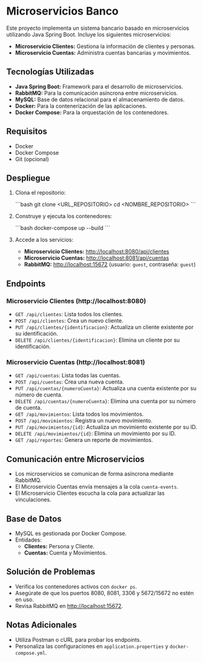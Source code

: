 # Microservicios Banco

Este proyecto implementa un sistema bancario basado en microservicios utilizando Java Spring Boot. Incluye los siguientes microservicios:

* **Microservicio Clientes:** Gestiona la información de clientes y personas.
* **Microservicio Cuentas:** Administra cuentas bancarias y movimientos.

## Tecnologías Utilizadas

* **Java Spring Boot:** Framework para el desarrollo de microservicios.
* **RabbitMQ:** Para la comunicación asíncrona entre microservicios.
* **MySQL:** Base de datos relacional para el almacenamiento de datos.
* **Docker:** Para la contenerización de las aplicaciones.
* **Docker Compose:** Para la orquestación de los contenedores.

## Requisitos

* Docker
* Docker Compose
* Git (opcional)

## Despliegue

1.  Clona el repositorio:

    \`\`\`bash
    git clone <URL\_REPOSITORIO>
    cd <NOMBRE\_REPOSITORIO>
    \`\`\`

2.  Construye y ejecuta los contenedores:

    \`\`\`bash
    docker-compose up --build
    \`\`\`

3.  Accede a los servicios:

    * **Microservicio Clientes:** <http://localhost:8080/api/clientes>
    * **Microservicio Cuentas:** <http://localhost:8081/api/cuentas>
    * **RabbitMQ:** <http://localhost:15672> (usuario: `guest`, contraseña: `guest`)

## Endpoints

### Microservicio Clientes (http://localhost:8080)

* `GET /api/clientes`: Lista todos los clientes.
* `POST /api/clientes`: Crea un nuevo cliente.
* `PUT /api/clientes/{identificacion}`: Actualiza un cliente existente por su identificación.
* `DELETE /api/clientes/{identificacion}`: Elimina un cliente por su identificación.

### Microservicio Cuentas (http://localhost:8081)

* `GET /api/cuentas`: Lista todas las cuentas.
* `POST /api/cuentas`: Crea una nueva cuenta.
* `PUT /api/cuentas/{numeroCuenta}`: Actualiza una cuenta existente por su número de cuenta.
* `DELETE /api/cuentas/{numeroCuenta}`: Elimina una cuenta por su número de cuenta.
* `GET /api/movimientos`: Lista todos los movimientos.
* `POST /api/movimientos`: Registra un nuevo movimiento.
* `PUT /api/movimientos/{id}`: Actualiza un movimiento existente por su ID.
* `DELETE /api/movimientos/{id}`: Elimina un movimiento por su ID.
* `GET /api/reportes`: Genera un reporte de movimientos.

## Comunicación entre Microservicios

* Los microservicios se comunican de forma asíncrona mediante RabbitMQ.
* El Microservicio Cuentas envía mensajes a la cola `cuenta-events`.
* El Microservicio Clientes escucha la cola para actualizar las vinculaciones.

## Base de Datos

* MySQL es gestionada por Docker Compose.
* Entidades:
    * **Clientes:** Persona y Cliente.
    * **Cuentas:** Cuenta y Movimientos.

## Solución de Problemas

* Verifica los contenedores activos con `docker ps`.
* Asegúrate de que los puertos 8080, 8081, 3306 y 5672/15672 no estén en uso.
* Revisa RabbitMQ en <http://localhost:15672>.

## Notas Adicionales

* Utiliza Postman o cURL para probar los endpoints.
* Personaliza las configuraciones en `application.properties` y `docker-compose.yml`.